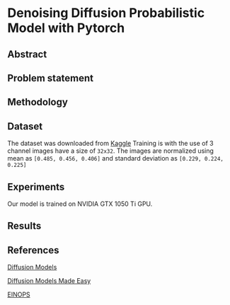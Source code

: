 # Denoising Diffusion Probabilistic Model with Pytorch

<!---
## Installation

```bash
$ git clone https://github.com/Samartha27/mini_ddmp.git
$ cd mini_ddmp
$ conda env create -f environment.yml
$ conda activate env
```
--->


## Abstract


## Problem statement




## Methodology


## Dataset
The dataset was downloaded from [Kaggle](https://www.kaggle.com/) 
Training is with the use of 3 channel images have a size of `32x32`.  The images are normalized using mean as ```[0.485, 0.456, 0.406]``` and standard deviation as ```[0.229, 0.224, 0.225]``` 



## Experiments
Our model is trained on NVIDIA GTX 1050 Ti GPU.

## Results



## References

[Diffusion Models](https://medium.com/@monadsblog/diffusion-models-4dbe58489a2f)

[Diffusion Models Made Easy](https://towardsdatascience.com/diffusion-models-made-easy-8414298ce4da)

[EINOPS](https://github.com/arogozhnikov/einops)




